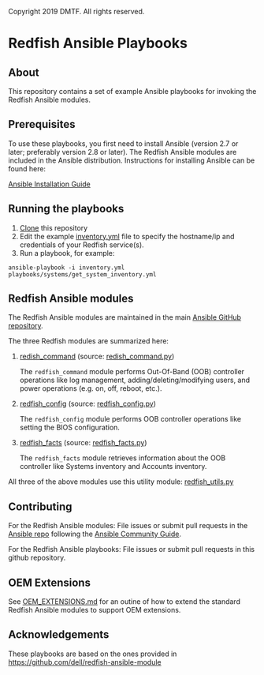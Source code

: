 Copyright 2019 DMTF. All rights reserved.

# Redfish Ansible Playbooks

## About

This repository contains a set of example Ansible playbooks for invoking the Redfish Ansible modules.

## Prerequisites

To use these playbooks, you first need to install Ansible (version 2.7 or later; preferably version 2.8 or later). The Redfish Ansible modules are included in the Ansible distribution. Instructions for installing Ansible can be found here:

[Ansible Installation Guide](https://docs.ansible.com/ansible/latest/installation_guide/intro_installation.html)

## Running the playbooks

1. [Clone](https://help.github.com/en/articles/cloning-a-repository) this repository
2. Edit the example [inventory.yml](inventory.yml) file to specify the hostname/ip and credentials of your Redfish service(s).
3. Run a playbook, for example:
```
ansible-playbook -i inventory.yml playbooks/systems/get_system_inventory.yml
```


## Redfish Ansible modules

The Redfish Ansible modules are maintained in the main [Ansible GitHub repository](https://github.com/ansible/ansible).

The three Redfish modules are summarized here:

1. [redish_command](https://docs.ansible.com/ansible/latest/modules/redfish_command_module.html) (source: [redish_command.py](https://github.com/ansible/ansible/blob/devel/lib/ansible/modules/remote_management/redfish/redfish_command.py))

	The `redfish_command` module performs Out-Of-Band (OOB) controller operations like log management, adding/deleting/modifying users, and power operations (e.g. on, off, reboot, etc.).

2. [redfish_config](https://docs.ansible.com/ansible/latest/modules/redfish_config_module.html) (source: [redfish_config.py](https://github.com/ansible/ansible/blob/devel/lib/ansible/modules/remote_management/redfish/redfish_config.py))

	The `redfish_config` module performs OOB controller operations like setting the BIOS configuration.

3. [redfish_facts](https://docs.ansible.com/ansible/latest/modules/redfish_facts_module.html) (source: [redfish_facts.py](https://github.com/ansible/ansible/blob/devel/lib/ansible/modules/remote_management/redfish/redfish_facts.py))

	The `redfish_facts` module retrieves information about the OOB controller like Systems inventory and Accounts inventory.

All three of the above modules use this utility module: [redfish_utils.py](https://github.com/ansible/ansible/blob/devel/lib/ansible/module_utils/redfish_utils.py)


## Contributing

For the Redfish Ansible modules: File issues or submit pull requests in the [Ansible repo](https://github.com/ansible/ansible) following the [Ansible Community Guide](https://docs.ansible.com/ansible/latest/community/index.html).

For the Redfish Ansible playbooks: File issues or submit pull requests in this github repository.

## OEM Extensions

See [OEM_EXTENSIONS.md](OEM_EXTENSIONS.md) for an outine of how to extend the standard Redfish Ansible modules to support OEM extensions.

## Acknowledgements

These playbooks are based on the ones provided in https://github.com/dell/redfish-ansible-module


